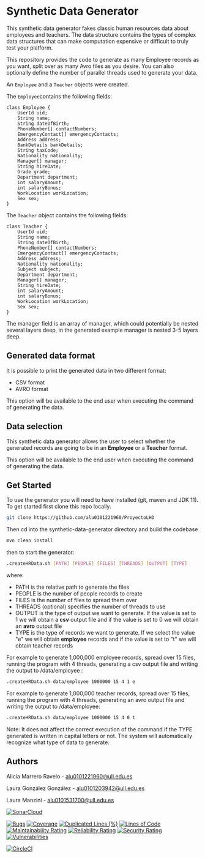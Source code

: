<!--
Copyright 2018-2021 Crown Copyright

Licensed under the Apache License, Version 2.0 (the "License");
you may not use this file except in compliance with the License.
You may obtain a copy of the License at

    http://www.apache.org/licenses/LICENSE-2.0

Unless required by applicable law or agreed to in writing, software
distributed under the License is distributed on an "AS IS" BASIS,
WITHOUT WARRANTIES OR CONDITIONS OF ANY KIND, either express or implied.
See the License for the specific language governing permissions and
limitations under the License.
-->
 
# Synthetic Data Generator

This synthetic data generator fakes classic human resources data about employees and teachers.
The data structure contains the types of complex data structures that can make 
computation expensive or difficult to truly test your platform.

This repository provides the code to generate as many Employee records as you want, split over as many Avro files as you desire. You can also optionally define the number of parallel threads used to generate your data.

An `Employee` and a `Teacher` objects were created.

The `Employee`contains the following fields:
```
class Employee {
    UserId uid;
    String name;
    String dateOfBirth;
    PhoneNumber[] contactNumbers;
    EmergencyContact[] emergencyContacts;
    Address address;
    BankDetails bankDetails;
    String taxCode;
    Nationality nationality;
    Manager[] manager;
    String hireDate;
    Grade grade;
    Department department;
    int salaryAmount;
    int salaryBonus;
    WorkLocation workLocation;
    Sex sex;
}
```

The `Teacher` object contains the following fields:
```
class Teacher {
    UserId uid;
    String name;
    String dateOfBirth;
    PhoneNumber[] contactNumbers;
    EmergencyContact[] emergencyContacts;
    Address address;
    Nationality nationality;
    Subject subject;
    Department department;
    Manager[] manager;
    String hireDate;
    int salaryAmount;
    int salaryBonus;
    WorkLocation workLocation;
    Sex sex;
}
```
The manager field is an array of manager, which could potentially be nested several layers deep, in the generated example manager is nested 3-5 layers deep.


## Generated data format

It is possible to print the generated data in two different format:
- CSV format
- AVRO format

This option will be available to the end user when executing the command of generating the data.

## Data selection

This synthetic data generator allows the user to select whether the generated records are going to be in an **Employee** or a **Teacher** format.

This option will be available to the end user when executing the command of generating the data.


## Get Started
To use the generator you will need to have installed (git, maven and JDK 11).  
To get started first clone this repo locally.

```bash
git clone https://github.com/alu0101221960/ProyectoLHD
```

Then cd into the synthetic-data-generator directory and build the codebase

```bash
mvn clean install
```

then to start the generator:

```bash
.createHRData.sh [PATH] [PEOPLE] [FILES] [THREADS] [OUTPUT] [TYPE]
```

where:
- PATH is the relative path to generate the files
- PEOPLE is the number of people records to create
- FILES is the number of files to spread them over
- THREADS (optional) specifies the number of threads to use
- OUTPUT is the type of output we want to generate. If the value is set to 1 we will obtain a **csv** output file and if the value is set to 0 we will obtain an **avro** output file
- TYPE is the type of records we want to generate. If we select the value "e" we will obtain **employee** records and if the value is set to "t" we will obtain teacher records

For example to generate 1,000,000 employee records, spread over 15 files, running the program with 4 threads, generating a csv output file and writing the output to /data/employee :

```bash
.createHRData.sh data/employee 1000000 15 4 1 e 
```

For example to generate 1,000,000 teacher records, spread over 15 files, running the program with 4 threads, generating an avro output file and writing the output to /data/employee:

```bash
.createHRData.sh data/employee 1000000 15 4 0 t 
```

Note:
It does not affect the correct execution of the command if the TYPE generated is written in capital letters or not. The system will automatically recognize what type of data to generate.

## Authors

Alicia Marrero Ravelo - alu0101221960@ull.edu.es

Laura González González - alu0101203942@ull.edu.es

Laura Manzini - alu0101531700@ull.edu.es


[![SonarCloud](https://sonarcloud.io/images/project_badges/sonarcloud-white.svg)](https://sonarcloud.io/summary/new_code?id=alu0101221960_ProyectoLHD)

[![Bugs](https://sonarcloud.io/api/project_badges/measure?project=alu0101221960_ProyectoLHD&metric=bugs)](https://sonarcloud.io/summary/new_code?id=alu0101221960_ProyectoLHD)
[![Coverage](https://sonarcloud.io/api/project_badges/measure?project=alu0101221960_ProyectoLHD&metric=coverage)](https://sonarcloud.io/summary/new_code?id=alu0101221960_ProyectoLHD)
[![Duplicated Lines (%)](https://sonarcloud.io/api/project_badges/measure?project=alu0101221960_ProyectoLHD&metric=duplicated_lines_density)](https://sonarcloud.io/summary/new_code?id=alu0101221960_ProyectoLHD)
[![Lines of Code](https://sonarcloud.io/api/project_badges/measure?project=alu0101221960_ProyectoLHD&metric=ncloc)](https://sonarcloud.io/summary/new_code?id=alu0101221960_ProyectoLHD)
[![Maintainability Rating](https://sonarcloud.io/api/project_badges/measure?project=alu0101221960_ProyectoLHD&metric=sqale_rating)](https://sonarcloud.io/summary/new_code?id=alu0101221960_ProyectoLHD)
[![Reliability Rating](https://sonarcloud.io/api/project_badges/measure?project=alu0101221960_ProyectoLHD&metric=reliability_rating)](https://sonarcloud.io/summary/new_code?id=alu0101221960_ProyectoLHD)
[![Security Rating](https://sonarcloud.io/api/project_badges/measure?project=alu0101221960_ProyectoLHD&metric=security_rating)](https://sonarcloud.io/summary/new_code?id=alu0101221960_ProyectoLHD)
[![Vulnerabilities](https://sonarcloud.io/api/project_badges/measure?project=alu0101221960_ProyectoLHD&metric=vulnerabilities)](https://sonarcloud.io/summary/new_code?id=alu0101221960_ProyectoLHD)




[![CircleCI](https://circleci.com/gh/alu0101221960/ProyectoLHD/tree/main.svg?style=svg)](https://circleci.com/gh/alu0101221960/ProyectoLHD/tree/main)